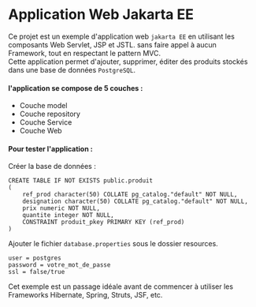 # Application Web Jakarta EE

Ce projet est un exemple d'application web `jakarta EE` en utilisant les composants Web Servlet, JSP et JSTL. sans faire appel à aucun Framework, tout en respectant le pattern MVC.  
Cette application permet d'ajouter, supprimer, éditer des produits stockés dans une base de données `PostgreSQL`.  

#### l'application se compose de 5 couches :


 - Couche model
 - Couche repository    
 - Couche Service     
 - Couche Web

#### Pour tester l'application :
Créer la base de données :
```
CREATE TABLE IF NOT EXISTS public.produit
(
    ref_prod character(50) COLLATE pg_catalog."default" NOT NULL,
    designation character(50) COLLATE pg_catalog."default" NOT NULL,
    prix numeric NOT NULL,
    quantite integer NOT NULL,
    CONSTRAINT produit_pkey PRIMARY KEY (ref_prod)
)
```
Ajouter le fichier `database.properties` sous le dossier resources.
```
user = postgres
password = votre_mot_de_passe
ssl = false/true
```

Cet exemple est un passage idéale avant de commencer à utiliser les Frameworks Hibernate, Spring, Struts, JSF, etc.
